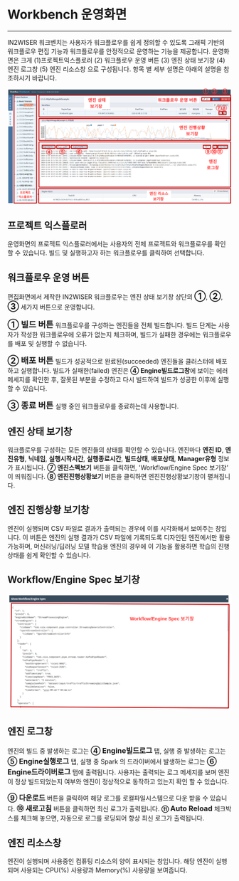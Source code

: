 # Workbench 운영화면
---




IN2WISER 워크벤치는 사용자가 워크플로우를 쉽게 정의할 수 있도록 그래픽 기반의 워크플로우 편집 기능과 워크플로우를 안정적으로 운영하는 기능을 제공합니다. 운영화면은 크게 (1)프로젝트익스플로러 (2) 워크플로우 운영 버튼 (3) 엔진 상태 보기창 (4) 엔진 로그창 (5) 엔진 리소스창 으로 구성됩니다. 항목 별 세부 설명은 아래의 설명을 참조하시기 바랍니다.

![워크플로우 운영화면 (Workflow editor)](./images/2.2_workbench_operating_1906.png)


## 프로젝트 익스플로러
운영화면의 프로젝트 익스플로러에서는 사용자의 전체 프로젝트와 워크플로우를 확인할 수 있습니다. 빌드 및 실행하고자 하는 워크플로우를 클릭하여 선택합니다.


## 워크플로우 운영 버튼
편집화면에서 제작한 IN2WISER 워크플로우는 엔진 상태 보기창 상단의 **<span style="font-size: 14pt;">&#10112;**, **<span style="font-size: 14pt;">&#10113;**, **<span style="font-size: 14pt;">&#10114;** 세가지 버튼으로 운영합니다.

**<span style="font-size: 14pt;">&#10112; **빌드 버튼** </span>**
워크플로우를 구성하는 엔진들을 전체 빌드합니다. 빌드 단계는 사용자가 작성한 워크플로우에 오류가 없는지 체크하며, 빌드가 실패한 경우에는 워크플로우를 배포 및 실행할 수 없습니다.

**<span style="font-size: 14pt;">&#10113; **배포 버튼** </span>**
빌드가 성공적으로 완료된(succeeded) 엔진들을 클러스터에 배포하고 실행합니다. 빌드가 실패한(failed) 엔진은 **<span style="font-size: 142t;">&#10115; Engine빌드로그창**에 보이는 에러메세지를 확인한 후, 잘못된 부분을 수정하고 다시 빌드하여 빌드가 성공한 이후에 실행 할 수 있습니다.

**<span style="font-size: 14pt;">&#10114; **종료 버튼** </span>**
실행 중인 워크플로우를 종료하는데 사용합니다.



## 엔진 상태 보기창
워크플로우를 구성하는 모든 엔진들의 상태를 확인할 수 있습니다. 엔진마다 **엔진 ID**, **엔진유형**, **닉네임**, **실행시작시간**, **실행종료시간**, **빌드상태**, **배포상태**, **Manager유형** 정보가 표시됩니다. **&#10118;  엔진스펙보기** 버튼을 클릭하면, 'Workflow/Engine Spec 보기창' 이 띄워집니다.  **&#10119;  엔진진행상황보기** 버튼을 클릭하면 엔진진행상황보기창이 펼쳐집니다.

## 엔진 진행상황 보기창
엔진이 실행되며 CSV 파일로 결과가 출력되는 경우에 이를 시각화해서 보여주는 창입니다. 이 버튼은 엔진의 실행 결과가 CSV 파일에 기록되도록 디자인된 엔진에서만 활용 가능하며, 머신러닝/딥러닝 모델 학습용 엔진의 경우에 이 기능을 활용하면 학습의 진행상태를 쉽게 확인할 수 있습니다.  



## Workflow/Engine Spec 보기창
![워크플로우 운영화면 스펙보기 (Workflow editor)](./images/2.2_workbench_operating_spec_1906.png)

## 엔진 로그창
엔진의 빌드 중 발생하는 로그는 **<span style="font-size: 12pt;">&#10115; Engine빌드로그** 탭, 실행 중 발생하는 로그는 **<span style="font-size: 12pt;">&#10116; Engine실행로그** 탭, 실행 중 Spark 의 드라이버에서 발생하는 로그는 **<span style="font-size: 12pt;">&#10117; Engine드라이버로그** 탭에 출력됩니다. 사용자는 출력되는 로그 메세지를 보며 엔진이 정상 빌드되었는지 여부와 엔진이 정상적으로 동작하고 있는지 확인 할 수 있습니다.

**<span style="font-size: 12pt;">&#10120; 다운로드** 버튼을 클릭하여 해당 로그를 로컬파일시스템으로 다운 받을 수 있습니다. **<span style="font-size: 12pt;">&#10121; 새로고침** 버튼을 클릭하면 최신 로그가 출력됩니다. **<span style="font-size: 12pt;">⑪ Auto Reload** 체크박스를 체크해 놓으면, 자동으로 로그를 로딩되어 항상 최신 로그가 출력됩니다.       

## 엔진 리소스창
엔진이 실행되며 사용중인 컴퓨팅 리소스의 양이 표시되는 창입니다. 해당 엔진이 실행되며 사용되는 CPU(%) 사용량과 Memory(%) 사용량을 보여줍니다.  